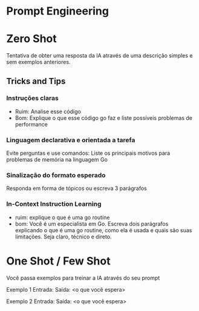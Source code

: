 # Prompt Engineering

# Zero Shot

Tentativa de obter uma resposta da IA através de uma descrição simples e sem exemplos anteriores.

## Tricks and Tips

### Instruções claras
* Ruim: Analise esse código
* Bom: Explique o que esse código go faz e liste possíveis problemas de performance

### Linguagem declarativa e orientada a tarefa
Evite perguntas e use comandos: Liste os principais motivos para problemas de memória na linguagem Go

### Sinalização do formato esperado
Responda em forma de tópicos ou escreva 3 parágrafos

### In-Context Instruction Learning
* ruim: explique o que é uma go routine
* bom: Você é um especialista em Go. Escreva dois parágrafos explicando o que é uma go routine, como ela é usada e quais são suas limitações. Seja claro, técnico e direto.

# One Shot / Few Shot

Você passa exemplos para treinar a IA através do seu prompt

Exemplo 1
Entrada: <sua entrada>
Saída: <o que você espera>

Exemplo 2
Entrada: <sua entrada>
Saída: <o que você espera>
